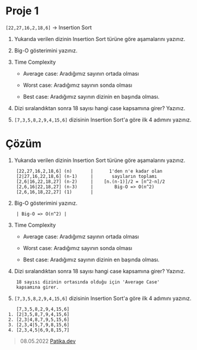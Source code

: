 # Proje 1

```[22,27,16,2,18,6]``` -> Insertion Sort
1.  Yukarıda verilen dizinin Insertion Sort türüne göre aşamalarını yazınız.
2. Big-O gösterimini yazınız.
3. Time Complexity
    *  Average case: Aradığımız sayının ortada olması

    * Worst case: Aradığımız sayının sonda olması

    * Best case: Aradığımız sayının dizinin en başında olması.

4. Dizi sıralandıktan sonra 18 sayısı hangi case kapsamına girer? Yazınız.

5. ```[7,3,5,8,2,9,4,15,6]``` dizisinin Insertion Sort'a göre ilk 4 adımını yazınız.
# Çözüm

1. Yukarıda verilen dizinin Insertion Sort türüne göre aşamalarını yazınız.
```
    [22,27,16,2,18,6] (n)       |      1'den n'e kadar olan
    [2|27,16,22,18,6] (n-1)     |       sayıların toplamı
    [2,6|16,22,18,27] (n-2)     |    [n.(n-1)]/2 = [n^2-n]/2
    [2,6,16|22,18,27] (n-3)     |        Big-O => O(n^2) 
    [2,6,16,18,22,27] (1)       |
```
2. Big-O gösterimini yazınız.
```
    | Big-O => O(n^2) | 
```
3.  Time Complexity
    *  Average case: Aradığımız sayının ortada olması

    * Worst case: Aradığımız sayının sonda olması

    * Best case: Aradığımız sayının dizinin en başında olması.
4. Dizi sıralandıktan sonra 18 sayısı hangi case kapsamına girer? Yazınız.
```
    18 sayısı dizinin ortasında olduğu için 'Average Case'  
    kapsamına girer.
```
5. ```[7,3,5,8,2,9,4,15,6]``` dizisinin Insertion Sort'a göre ilk 4 adımını yazınız.
```
    [7,3,5,8,2,9,4,15,6]
 1. [2|3,5,8,7,9,4,15,6]
 2. [2,3|4,8,7,9,5,15,6]
 3. [2,3,4|5,7,9,8,15,6]
 4. [2,3,4,5|6,9,8,15,7] 
```

>08.05.2022 [Patika.dev](https://www.patika.dev/tr)